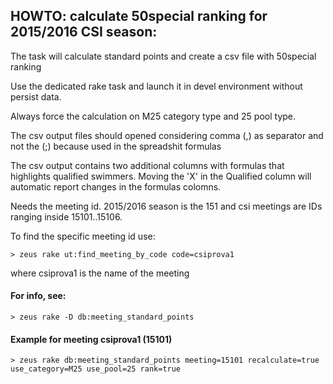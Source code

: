## HOWTO: calculate 50special ranking for 2015/2016 CSI season:

The task will calculate standard points and create a csv file with 50special ranking

Use the dedicated rake task and launch it in devel environment without persist data.

Always force the calculation on M25 category type and 25 pool type.

The csv output files should opened considering comma (,) as separator
and not the (;) because used in the spreadshit formulas

The csv output contains two additional columns with formulas
that highlights qualified swimmers.
Moving the 'X' in the Qualified column will automatic report changes
in the formulas colomns.

Needs the meeting id.
2015/2016 season is the 151 and csi meetings are IDs ranging inside 15101..15106.

To find the specific meeting id use:

    > zeus rake ut:find_meeting_by_code code=csiprova1

where csiprova1 is the name of the meeting

#### For info, see:

    > zeus rake -D db:meeting_standard_points


#### Example for meeting csiprova1 (15101)

    > zeus rake db:meeting_standard_points meeting=15101 recalculate=true use_category=M25 use_pool=25 rank=true


